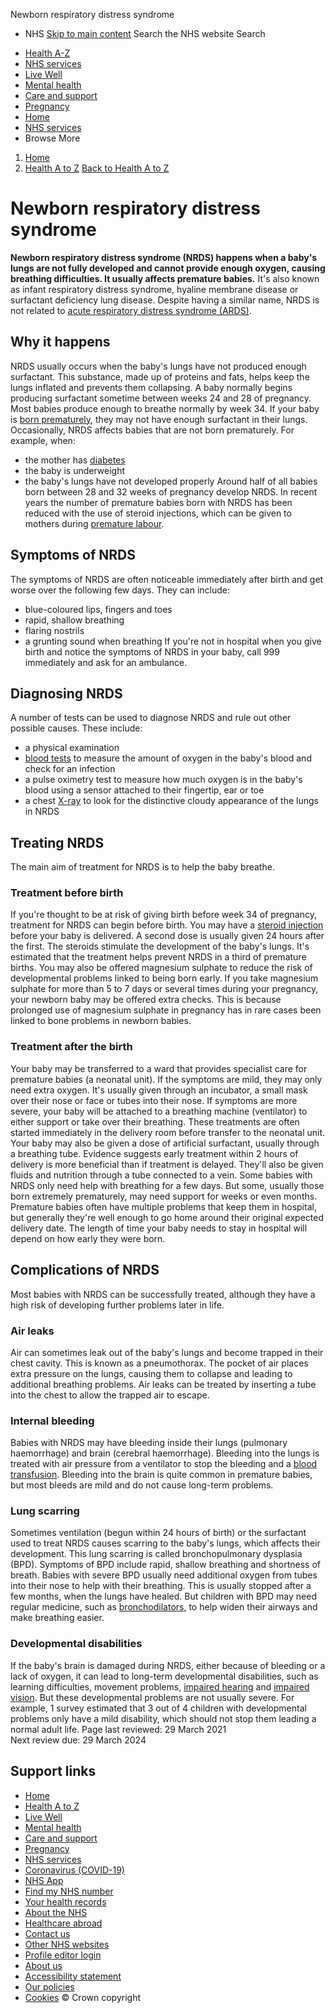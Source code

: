 
Newborn respiratory distress syndrome
 - NHS
[Skip to main content](#maincontent)
Search the NHS website
Search
* [Health A-Z](/conditions/)
* [NHS services](/nhs-services/)
* [Live Well](/live-well/)
* [Mental health](/mental-health/)
* [Care and support](/conditions/social-care-and-support-guide/)
* [Pregnancy](/pregnancy/)
* [Home](/)
* [NHS services](/nhs-services/)
* Browse
 More
1. [Home](/)
2. [Health A to Z](/conditions/)
[Back to 
 Health A to Z](/conditions/) 
# Newborn respiratory distress syndrome
**Newborn respiratory distress syndrome (NRDS) happens when a baby's lungs are not fully developed and cannot provide enough oxygen, causing breathing difficulties. It usually affects premature babies.**
It's also known as infant respiratory distress syndrome, hyaline membrane disease or surfactant deficiency lung disease.
Despite having a similar name, NRDS is not related to [acute respiratory distress syndrome (ARDS)](/conditions/acute-respiratory-distress-syndrome/).
## Why it happens
NRDS usually occurs when the baby's lungs have not produced enough surfactant.
This substance, made up of proteins and fats, helps keep the lungs inflated and prevents them collapsing.
A baby normally begins producing surfactant sometime between weeks 24 and 28 of pregnancy.
Most babies produce enough to breathe normally by week 34.
If your baby is [born prematurely](/conditions/pregnancy-and-baby/premature-early-labour/), they may not have enough surfactant in their lungs.
Occasionally, NRDS affects babies that are not born prematurely.
For example, when:
* the mother has [diabetes](/conditions/diabetes/)
* the baby is underweight
* the baby's lungs have not developed properly
Around half of all babies born between 28 and 32 weeks of pregnancy develop NRDS.
In recent years the number of premature babies born with NRDS has been reduced with the use of steroid injections, which can be given to mothers during [premature labour](/conditions/pregnancy-and-baby/premature-early-labour/).
## Symptoms of NRDS
The symptoms of NRDS are often noticeable immediately after birth and get worse over the following few days.
They can include:
* blue-coloured lips, fingers and toes
* rapid, shallow breathing
* flaring nostrils
* a grunting sound when breathing
If you're not in hospital when you give birth and notice the symptoms of NRDS in your baby, call 999 immediately and ask for an ambulance.
## Diagnosing NRDS
A number of tests can be used to diagnose NRDS and rule out other possible causes.
These include:
* a physical examination
* [blood tests](/conditions/blood-tests/) to measure the amount of oxygen in the baby's blood and check for an infection
* a pulse oximetry test to measure how much oxygen is in the baby's blood using a sensor attached to their fingertip, ear or toe
* a chest [X-ray](/conditions/x-ray/) to look for the distinctive cloudy appearance of the lungs in NRDS
## Treating NRDS
The main aim of treatment for NRDS is to help the baby breathe.
### Treatment before birth
If you're thought to be at risk of giving birth before week 34 of pregnancy, treatment for NRDS can begin before birth.
You may have a [steroid injection](/conditions/steroids/) before your baby is delivered. A second dose is usually given 24 hours after the first.
The steroids stimulate the development of the baby's lungs. It's estimated that the treatment helps prevent NRDS in a third of premature births.
You may also be offered magnesium sulphate to reduce the risk of developmental problems linked to being born early.
If you take magnesium sulphate for more than 5 to 7 days or several times during your pregnancy, your newborn baby may be offered extra checks. This is because prolonged use of magnesium sulphate in pregnancy has in rare cases been linked to bone problems in newborn babies.
### Treatment after the birth
Your baby may be transferred to a ward that provides specialist care for premature babies (a neonatal unit).
If the symptoms are mild, they may only need extra oxygen. It's usually given through an incubator, a small mask over their nose or face or tubes into their nose.
If symptoms are more severe, your baby will be attached to a breathing machine (ventilator) to either support or take over their breathing.
These treatments are often started immediately in the delivery room before transfer to the neonatal unit.
Your baby may also be given a dose of artificial surfactant, usually through a breathing tube.
Evidence suggests early treatment within 2 hours of delivery is more beneficial than if treatment is delayed.
They'll also be given fluids and nutrition through a tube connected to a vein.
Some babies with NRDS only need help with breathing for a few days. But some, usually those born extremely prematurely, may need support for weeks or even months.
Premature babies often have multiple problems that keep them in hospital, but generally they're well enough to go home around their original expected delivery date.
The length of time your baby needs to stay in hospital will depend on how early they were born.
## Complications of NRDS
Most babies with NRDS can be successfully treated, although they have a high risk of developing further problems later in life.
### Air leaks
Air can sometimes leak out of the baby's lungs and become trapped in their chest cavity. This is known as a pneumothorax.
The pocket of air places extra pressure on the lungs, causing them to collapse and leading to additional breathing problems.
Air leaks can be treated by inserting a tube into the chest to allow the trapped air to escape.
### Internal bleeding
Babies with NRDS may have bleeding inside their lungs (pulmonary haemorrhage) and brain (cerebral haemorrhage).
Bleeding into the lungs is treated with air pressure from a ventilator to stop the bleeding and a [blood transfusion](/conditions/blood-transfusion/).
Bleeding into the brain is quite common in premature babies, but most bleeds are mild and do not cause long-term problems.
### Lung scarring
Sometimes ventilation (begun within 24 hours of birth) or the surfactant used to treat NRDS causes scarring to the baby's lungs, which affects their development.
This lung scarring is called bronchopulmonary dysplasia (BPD).
Symptoms of BPD include rapid, shallow breathing and shortness of breath.
Babies with severe BPD usually need additional oxygen from tubes into their nose to help with their breathing.
This is usually stopped after a few months, when the lungs have healed.
But children with BPD may need regular medicine, such as [bronchodilators](/conditions/bronchodilators/), to help widen their airways and make breathing easier.
### Developmental disabilities
If the baby's brain is damaged during NRDS, either because of bleeding or a lack of oxygen, it can lead to long-term developmental disabilities, such as learning difficulties, movement problems, [impaired hearing](/conditions/hearing-loss/) and [impaired vision](/conditions/vision-loss/).
But these developmental problems are not usually severe. For example, 1 survey estimated that 3 out of 4 children with developmental problems only have a mild disability, which should not stop them leading a normal adult life.
 Page last reviewed: 29 March 2021  
 Next review due: 29 March 2024
 
## Support links
* [Home](/)
* [Health A to Z](/conditions/)
* [Live Well](/live-well/)
* [Mental health](/mental-health/)
* [Care and support](/conditions/social-care-and-support-guide/)
* [Pregnancy](/pregnancy/)
* [NHS services](/nhs-services/)
* [Coronavirus (COVID-19)](/conditions/coronavirus-covid-19/)
* [NHS App](/nhs-app/)
* [Find my NHS number](/nhs-services/online-services/find-nhs-number/)
* [Your health records](/using-the-nhs/about-the-nhs/your-health-records/)
* [About the NHS](/using-the-nhs/about-the-nhs/)
* [Healthcare abroad](/using-the-nhs/healthcare-abroad/apply-for-a-free-uk-global-health-insurance-card-ghic/)
* [Contact us](/contact-us/)
* [Other NHS websites](/nhs-sites/)
* [Profile editor login](/our-policies/profile-editor-login/)
* [About us](/about-us/)
* [Accessibility statement](/accessibility-statement/)
* [Our policies](/our-policies/)
* [Cookies](/our-policies/cookies-policy/)
© Crown copyright
